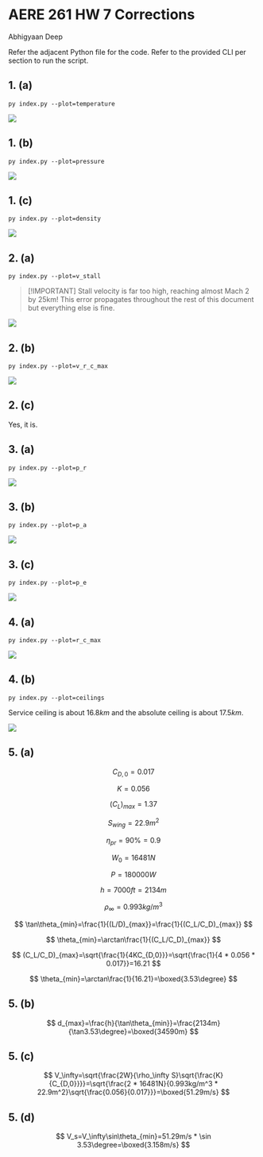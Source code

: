 # AERE 261 HW 7 Corrections

Abhigyaan Deep

Refer the adjacent Python file for the code. Refer to the provided CLI per section to run the script.

## 1. (a)

`py index.py --plot=temperature`

![](https://i.imgur.com/JjfCAv8.png)

## 1. (b)

`py index.py --plot=pressure`

![](https://i.imgur.com/47g5CXB.png)

## 1. (c)

`py index.py --plot=density`

![](https://i.imgur.com/r91RnYE.png)

## 2. (a)

`py index.py --plot=v_stall`

> [!IMPORTANT] Stall velocity is far too high, reaching almost Mach 2 by 25km! This error propagates throughout the rest of this document but everything else is fine.

![](https://i.imgur.com/tXf3J3g.png)

## 2. (b)

`py index.py --plot=v_r_c_max`

![](https://i.imgur.com/7IhKa87.png)

## 2. (c)

Yes, it is.

## 3. (a)

`py index.py --plot=p_r`

![](https://i.imgur.com/1fkANzm.png)

## 3. (b)

`py index.py --plot=p_a`

![](https://i.imgur.com/CF5b2O7.png)

## 3. (c)

`py index.py --plot=p_e`

![](https://i.imgur.com/TWeR79O.png)

## 4. (a)

`py index.py --plot=r_c_max`

![](https://i.imgur.com/FdF0Z8Q.png)

## 4. (b)

`py index.py --plot=ceilings`

Service ceiling is about $16.8km$ and the absolute ceiling is about $17.5km$.

![](https://i.imgur.com/iOO1UBp.png)

## 5. (a)

$$
C_{D,0}=0.017
$$

$$
K=0.056
$$

$$
(C_L)_{max}=1.37
$$

$$
S_{wing}=22.9m^2
$$

$$
\eta_{pr}=90\%=0.9
$$

$$
W_0=16481N
$$

$$
P=180000W
$$

$$
h=7000ft=2134m
$$

$$
\rho_\infty=0.993kg/m^3
$$

$$
\tan\theta_{min}=\frac{1}{(L/D)_{max}}=\frac{1}{(C_L/C_D)_{max}}
$$

$$
\theta_{min}=\arctan\frac{1}{(C_L/C_D)_{max}}
$$

$$
(C_L/C_D)_{max}=\sqrt{\frac{1}{4KC_{D,0}}}=\sqrt{\frac{1}{4 * 0.056 * 0.017}}=16.21
$$

$$
\theta_{min}=\arctan\frac{1}{16.21}=\boxed{3.53\degree}
$$

## 5. (b)

$$
d_{max}=\frac{h}{\tan\theta_{min}}=\frac{2134m}{\tan3.53\degree}=\boxed{34590m}
$$

## 5. (c)

$$
V_\infty=\sqrt{\frac{2W}{\rho_\infty S}\sqrt{\frac{K}{C_{D,0}}}}=\sqrt{\frac{2 * 16481N}{0.993kg/m^3 * 22.9m^2}\sqrt{\frac{0.056}{0.017}}}=\boxed{51.29m/s}
$$

## 5. (d)

$$
V_s=V_\infty\sin\theta_{min}=51.29m/s * \sin 3.53\degree=\boxed{3.158m/s}
$$
